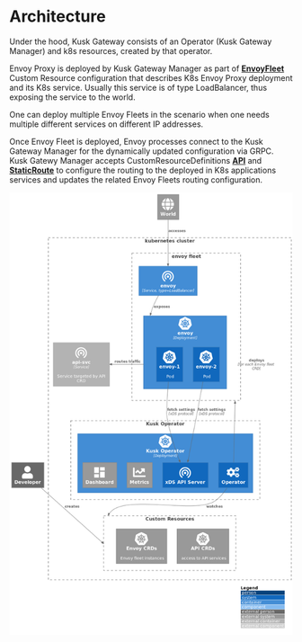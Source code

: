 # Architecture

Under the hood, Kusk Gateway consists of an Operator (Kusk Gateway Manager) and k8s resources, created by that operator.

Envoy Proxy is deployed by Kusk Gateway Manager as part of [**EnvoyFleet**](customresources/envoyfleet.md) Custom Resource configuration that describes K8s Envoy Proxy deployment and its K8s service.
Usually this service is of type LoadBalancer, thus exposing the service to the world.

One can deploy multiple Envoy Fleets in the scenario when one needs multiple different services on different IP addresses.

Once Envoy Fleet is deployed, Envoy processes connect to the Kusk Gateway Manager for the dynamically updated configuration via GRPC.
Kusk Gatewy Manager accepts CustomResourceDefinitions [**API**](customresources/api.md) and [**StaticRoute**](customresources/staticroute.md) to configure the routing to the deployed in K8s applications services and updates the related Envoy Fleets routing configuration.

![kusk-gateway arch diagram](img/arch.png)
